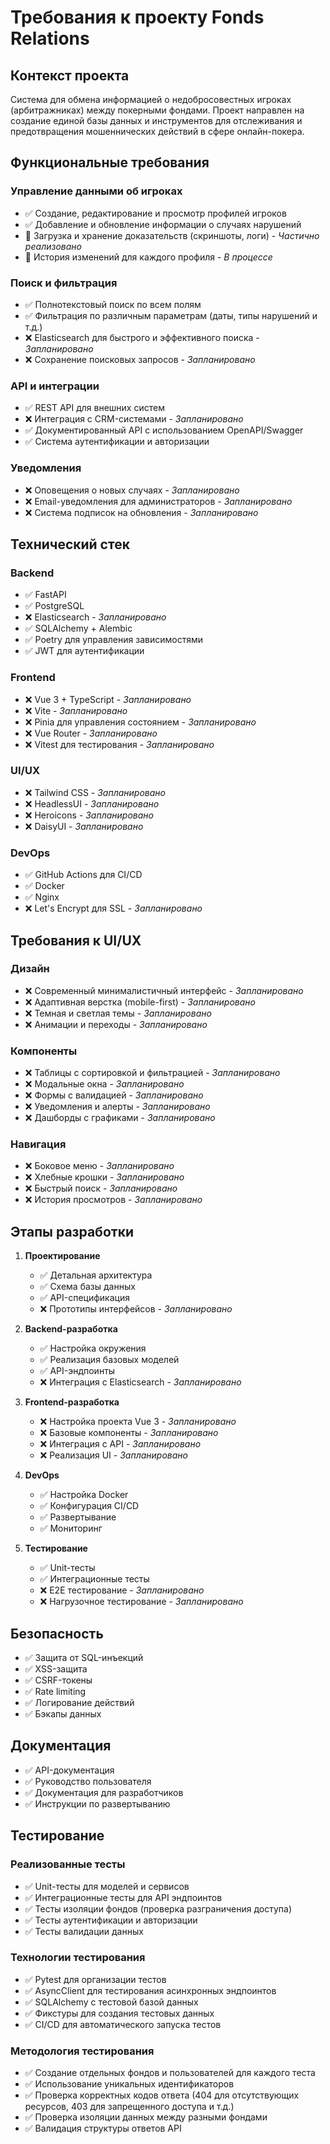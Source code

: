 # Требования к проекту Fonds Relations

## Контекст проекта
Система для обмена информацией о недобросовестных игроках (арбитражниках) между покерными фондами. Проект направлен на создание единой базы данных и инструментов для отслеживания и предотвращения мошеннических действий в сфере онлайн-покера.

## Функциональные требования

### Управление данными об игроках
- ✅ Создание, редактирование и просмотр профилей игроков
- ✅ Добавление и обновление информации о случаях нарушений
- 🔄 Загрузка и хранение доказательств (скриншоты, логи) - *Частично реализовано*
- 🔄 История изменений для каждого профиля - *В процессе*

### Поиск и фильтрация
- ✅ Полнотекстовый поиск по всем полям
- ✅ Фильтрация по различным параметрам (даты, типы нарушений и т.д.)
- ❌ Elasticsearch для быстрого и эффективного поиска - *Запланировано*
- ❌ Сохранение поисковых запросов - *Запланировано*

### API и интеграции
- ✅ REST API для внешних систем
- ❌ Интеграция с CRM-системами - *Запланировано*
- ✅ Документированный API с использованием OpenAPI/Swagger
- ✅ Система аутентификации и авторизации

### Уведомления
- ❌ Оповещения о новых случаях - *Запланировано*
- ❌ Email-уведомления для администраторов - *Запланировано*
- ❌ Система подписок на обновления - *Запланировано*

## Технический стек

### Backend
- ✅ FastAPI
- ✅ PostgreSQL
- ❌ Elasticsearch - *Запланировано*
- ✅ SQLAlchemy + Alembic
- ✅ Poetry для управления зависимостями
- ✅ JWT для аутентификации

### Frontend
- ❌ Vue 3 + TypeScript - *Запланировано*
- ❌ Vite - *Запланировано*
- ❌ Pinia для управления состоянием - *Запланировано*
- ❌ Vue Router - *Запланировано*
- ❌ Vitest для тестирования - *Запланировано*

### UI/UX
- ❌ Tailwind CSS - *Запланировано*
- ❌ HeadlessUI - *Запланировано*
- ❌ Heroicons - *Запланировано*
- ❌ DaisyUI - *Запланировано*

### DevOps
- ✅ GitHub Actions для CI/CD
- ✅ Docker
- ✅ Nginx
- ❌ Let's Encrypt для SSL - *Запланировано*

## Требования к UI/UX

### Дизайн
- ❌ Современный минималистичный интерфейс - *Запланировано*
- ❌ Адаптивная верстка (mobile-first) - *Запланировано*
- ❌ Темная и светлая темы - *Запланировано*
- ❌ Анимации и переходы - *Запланировано*

### Компоненты
- ❌ Таблицы с сортировкой и фильтрацией - *Запланировано*
- ❌ Модальные окна - *Запланировано*
- ❌ Формы с валидацией - *Запланировано*
- ❌ Уведомления и алерты - *Запланировано*
- ❌ Дашборды с графиками - *Запланировано*

### Навигация
- ❌ Боковое меню - *Запланировано*
- ❌ Хлебные крошки - *Запланировано*
- ❌ Быстрый поиск - *Запланировано*
- ❌ История просмотров - *Запланировано*

## Этапы разработки

1. **Проектирование**
   - ✅ Детальная архитектура
   - ✅ Схема базы данных
   - ✅ API-спецификация
   - ❌ Прототипы интерфейсов - *Запланировано*

2. **Backend-разработка**
   - ✅ Настройка окружения
   - ✅ Реализация базовых моделей
   - ✅ API-эндпоинты
   - ❌ Интеграция с Elasticsearch - *Запланировано*

3. **Frontend-разработка**
   - ❌ Настройка проекта Vue 3 - *Запланировано*
   - ❌ Базовые компоненты - *Запланировано*
   - ❌ Интеграция с API - *Запланировано*
   - ❌ Реализация UI - *Запланировано*

4. **DevOps**
   - ✅ Настройка Docker
   - ✅ Конфигурация CI/CD
   - ✅ Развертывание
   - ✅ Мониторинг

5. **Тестирование**
   - ✅ Unit-тесты
   - ✅ Интеграционные тесты
   - ❌ E2E тестирование - *Запланировано*
   - ❌ Нагрузочное тестирование - *Запланировано*

## Безопасность
- ✅ Защита от SQL-инъекций
- ✅ XSS-защита
- ✅ CSRF-токены
- ✅ Rate limiting
- ✅ Логирование действий
- ✅ Бэкапы данных

## Документация
- ✅ API-документация
- ✅ Руководство пользователя
- ✅ Документация для разработчиков
- ✅ Инструкции по развертыванию

## Тестирование

### Реализованные тесты
- ✅ Unit-тесты для моделей и сервисов
- ✅ Интеграционные тесты для API эндпоинтов
- ✅ Тесты изоляции фондов (проверка разграничения доступа)
- ✅ Тесты аутентификации и авторизации
- ✅ Тесты валидации данных

### Технологии тестирования
- ✅ Pytest для организации тестов
- ✅ AsyncClient для тестирования асинхронных эндпоинтов
- ✅ SQLAlchemy с тестовой базой данных
- ✅ Фикстуры для создания тестовых данных
- ✅ CI/CD для автоматического запуска тестов

### Методология тестирования
- ✅ Создание отдельных фондов и пользователей для каждого теста
- ✅ Использование уникальных идентификаторов
- ✅ Проверка корректных кодов ответа (404 для отсутствующих ресурсов, 403 для запрещенного доступа и т.д.)
- ✅ Проверка изоляции данных между разными фондами
- ✅ Валидация структуры ответов API 